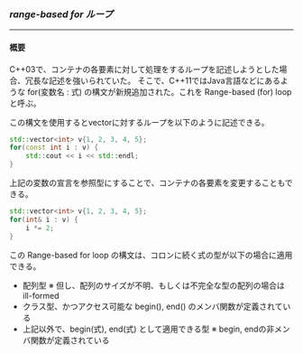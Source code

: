 ### *range-based for ループ*
---
#### 概要
C++03で、コンテナの各要素に対して処理をするループを記述しようとした場合、冗長な記述を強いられていた。
そこで、C++11ではJava言語などにあるような for(変数名 : 式) の構文が新規追加された。これを Range-based (for) loopと呼ぶ。

この構文を使用するとvectorに対するループを以下のように記述できる。
```c++
std::vector<int> v{1, 2, 3, 4, 5};
for(const int i : v) {
    std::cout << i << std::endl;
}
```

上記の変数の宣言を参照型にすることで、コンテナの各要素を変更することもできる。

```c++
std::vector<int> v{1, 2, 3, 4, 5};
for(int& i : v) {
    i *= 2;
}
```

この Range-based for loop の構文は、コロンに続く式の型が以下の場合に適用できる。

 * 配列型 ※ 但し、配列のサイズが不明、もしくは不完全な型の配列の場合は ill-formed
 * クラス型、かつアクセス可能な begin(), end() のメンバ関数が定義されている
 * 上記以外で、begin(式), end(式) として適用できる型 ※ begin, endの非メンバ関数が定義されている
